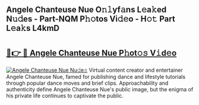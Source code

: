 ## Angele Chanteuse Nue O𝚗𝚕yf𝚊ns L𝚎a𝚔ed N𝚞𝚍es - Part-NQM P𝚑𝚘tos Vi𝚍𝚎o - H𝚘𝚝 Part L𝚎a𝚔s L4kmD

# <h2><a href="http://kf76ew.oniu.top/?m=Angele+Chanteuse+Nue">🔗👉 🔴 Angele Chanteuse Nue P𝚑ot𝚘𝚜 V𝚒d𝚎o</a></h2>

[![Angele Chanteuse Nue Nu𝚍e𝚜](https://i.imgur.com/0qMVB7G.gif)](http://kf76ew.oniu.top/?m=Angele+Chanteuse+Nue)
Virtual content creator and entertainer Angele Chanteuse Nue, famed for publishing dance and lifestyle tutorials through popular dance moves and brief clips. Approachability and authenticity define Angele Chanteuse Nue's public image, but the enigma of his private life continues to captivate the public.  
